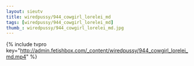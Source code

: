 ```yaml
--- 
layout: sieutv
title: wiredpussy/944_cowgirl_lorelei_md
tags: [wiredpussy/944_cowgirl_lorelei_md]
thumb_: wiredpussy/944_cowgirl_lorelei_md.jpg
---
```

{% include tvpro key="http://admin.fetishbox.com/_content/wiredpussy/944_cowgirl_lorelei_md.mp4" %} 
